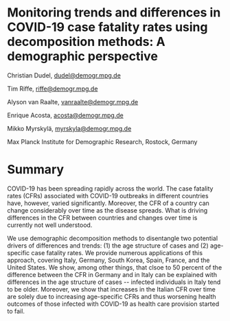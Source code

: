 # Monitoring trends and differences in COVID-19 case fatality rates using decomposition methods: A demographic perspective

Christian Dudel, dudel@demogr.mpg.de

Tim Riffe, riffe@demogr.mpg.de

Alyson van Raalte, vanraalte@demogr.mpg.de

Enrique Acosta, acosta@demogr.mpg.de

Mikko Myrskylä, myrskyla@demogr.mpg.de

Max Planck Institute for Demographic Research, Rostock, Germany

# Summary

COVID-19 has been spreading rapidly across the world. The case fatality rates (CFRs) associated with COVID-19 outbreaks in different countries have, however, varied significantly. Moreover, the CFR of a country can change considerably over time as the disease spreads. What is driving differences in the CFR between countries and changes over time is currently not well understood. 

We use demographic decomposition methods to disentangle two potential drivers of differences and trends: (1) the age structure of cases and (2) age-specific case fatality rates. We provide numerous applications of this approach, covering Italy, Germany, South Korea, Spain, France, and the United States. We show, among other things, that clsoe to 50 percent of the difference between the CFR in Germany and in Italy can be explained with differences in the age structure of cases -- infected individuals in Italy tend to be older. Moreover, we show that increases in the Italian CFR over time are solely due to increasing age-specific CFRs and thus worsening health outcomes of those infected with COVID-19 as health care provision started to fail.
